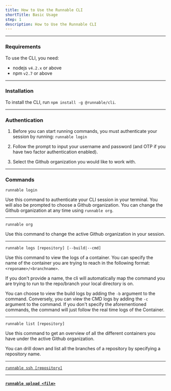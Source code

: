 ```yaml
---
title: How to Use the Runnable CLI
shortTitle: Basic Usage
step: 1
description: How to Use the Runnable CLI
---
```


---

### Requirements

To use the CLI, you need:

* nodejs `v4.2.x` or above
* npm `v2.7` or above

---

### Installation

To install the CLI, run `npm install -g @runnable/cli`.

---

### Authentication
1. Before you can start running commands, you must authenticate your session by running:
`runnable login`

2. Follow the prompt to input your username and password (and OTP if you have two factor authentication enabled).

3. Select the Github organization you would like to work with.

---

### Commands

`runnable login`

Use this command to authenticate your CLI session in your terminal. You will also be prompted to choose a Github organization. You can change the Github organization at any time using `runnable org`.

---

`runnable org`

Use this command to change the active Github organization in your session.

---

`runnable logs [repository] [--build|--cmd]`

Use this command to view the logs of a container. You can specify the name of the container you are trying to reach in the following format: `<reponame>/<branchname>`.

If you don't provide a name, the cli will automatically map the command you are trying to run to the repo/branch your local directory is on.

You can choose to view the build logs by adding the `-b` argument to the command. Conversely, you can view the CMD logs by adding the `-c` argument to the command. If you don't specify the aforementioned commands, the command will just follow the real time logs of the Container.

---

`runnable list [repository]`

Use this command to get an overview of all the different containers you have under the active Github organization.

You can drill down and list all the branches of a repository by specifying a repository name.

---

[`runnable ssh [repository]`](/docs/cli/starting-an-ssh-session)

---

#### [`runnable upload <file>`](/docs/cli/syncing-files-through-runnable-c-l-i)
